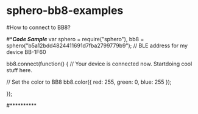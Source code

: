 # sphero-bb8-examples

#How to connect to BB8?

#****Code Sample***
var sphero = require("sphero"),
    bb8 = sphero("b5a12bdd4824411691d7fba2799779b9"); //  BLE address for my device BB-1F60

bb8.connect(function() {
  // Your device is connected now. Startdoing cool stuff here.
  
  // Set the color to BB8
  bb8.color({ red: 255, green: 0, blue: 255 });

});

#**********
